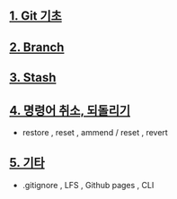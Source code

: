 ## [1. Git 기초](./1.Git_기초.md)

## [2. Branch](./2.Branch.md)

## [3. Stash](./3.Stash.md)

## [4. 명령어 취소, 되돌리기](./4.명령어취소_되돌리기.md)

- restore , reset , ammend / reset , revert

## [5. 기타](./5.기타.md)
- .gitignore , LFS , Github pages , CLI

